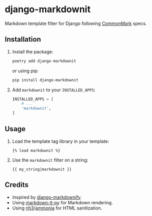 # django-markdownit

Markdown template filter for Django following [CommonMark](https://commonmark.org/) specs.

## Installation

1. Install the package:

    ```bash
    poetry add django-markdownit
    ```
    or using pip:
    ```bash
    pip install django-markdownit
    ```

2. Add `markdownit` to your `INSTALLED_APPS`:

    ```python
    INSTALLED_APPS = [
        # ...
        'markdownit',
    ]
    ```

## Usage

1. Load the template tag library in your template:

    ```django
    {% load markdownit %}
    ```

2. Use the `markdownit` filter on a string:

    ```django
    {{ my_string|markdownit }}
    ```


## Credits

- Inspired by [django-markdownify](https://github.com/erwinmatijsen/django-markdownify/).
- Using [markdown-it-py](https://github.com/executablebooks/markdown-it-py) for Markdown rendering.
- Using [nh3](https://github.com/messense/nh3)/[ammonia](https://github.com/rust-ammonia/ammonia) for HTML sanitization.
